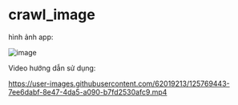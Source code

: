 # crawl_image
hình ảnh app:

![image](https://user-images.githubusercontent.com/62019213/125769535-c0f90658-ed11-4736-b13f-abebf41e1384.png)

Video hướng dẫn sử dụng:

https://user-images.githubusercontent.com/62019213/125769443-7ee6dabf-8e47-4da5-a090-b7fd2530afc9.mp4


